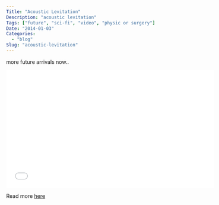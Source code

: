 ```yaml
---
Title: "Acoustic Levitation"
Description: "acoustic levitation"
Tags: ["future", "sci-fi", "video", "physic or surgery"]
Date: "2014-01-03"
Categories:
  - "blog"
Slug: "acoustic-levitation"
---
```


more future arrivals now..

<div class="video-container">
<iframe width="560" height="315" src="//www.youtube.com/embed/odJxJRAxdFU#t=99" frameborder="0" allowfullscreen></iframe>
</div>

Read more [here](http://www.hardware-360.com/three-dimensional-mid-air-acoustic-manipulation/)

